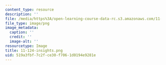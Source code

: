 ```yaml
---
content_type: resource
description: ''
file: /media/https%3A/open-learning-course-data-rc.s3.amazonaws.com/11-124-introduction-to-education-looking-forward-and-looking-back-on-education-fall-2011/519a3fbf7c2fce30f7061d0194e9281e_11-124-insights.png
file_type: image/png
image_metadata:
  caption: ''
  credit: ''
  image-alt: ''
resourcetype: Image
title: 11-124-insights.png
uid: 519a3fbf-7c2f-ce30-f706-1d0194e9281e
---
```

